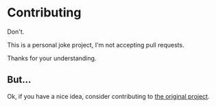 # Contributing

Don't. 

This is a personal joke project, I'm not accepting pull requests.

Thanks for your understanding.

## But...

Ok, if you have a nice idea, consider contributing to [the original project](https://github.com/knicklabs/lorem-ipsum.js).
